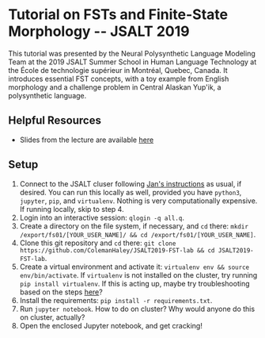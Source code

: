 # Tutorial on FSTs and Finite-State Morphology -- JSALT 2019
This tutorial was presented by the Neural Polysynthetic Language Modeling Team at the 2019 JSALT Summer School in Human Language Technology at the École de technologie supérieur in Montréal, Quebec, Canada. It introduces essential FST concepts, with a toy example from English morphology and a challenge problem in Central Alaskan Yup'ik, a polysynthetic language.

## Helpful Resources
  - Slides from the lecture are available [here]()

## Setup
1. Connect to the JSALT cluser following [Jan's instructions]( https://gist.github.com/jtrmal/6185ddf06d6061a698e800eda208492b) as usual, if desired. You can run this locally as well, provided you have `python3`, `jupyter`, `pip`, and `virtualenv`. Nothing is very computationally expensive. If running locally, skip to step 4.
2. Login into an interactive session: `qlogin -q all.q`.
3. Create a directory on the file system, if necessary, and `cd` there: `mkdir /export/fs01/[YOUR_USER_NAME]/ && cd /export/fs01/[YOUR_USER_NAME]`.
4.  Clone this git repository and `cd` there: `git clone https://github.com/ColemanHaley/JSALT2019-FST-lab && cd JSALT2019-FST-lab`.
5. Create a virtual environment and activate it: `virtualenv env && source env/bin/activate`. If `virtualenv` is not installed on the cluster, try running `pip install virtualenv`. If this is acting up, maybe try troubleshooting based on the steps [here](https://gist.github.com/pmichel31415/33722f12665eedcccb251d14313bf680)? 
6. Install the requirements: `pip install -r requirements.txt`.
7. Run `jupyter notebook`. How to do on cluster? Why would anyone do this on cluster, actually?
8. Open the enclosed Jupyter notebook, and get cracking!









